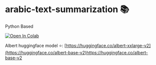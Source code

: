 # arabic-text-summarization 📚
Python Based

[![Open In Colab](https://colab.research.google.com/assets/colab-badge.svg)](https://colab.research.google.com/github/googlecolab/colabtools/blob/master/notebooks/colab-github-demo.ipynb)


Albert huggingface model ⭐️: [https://huggingface.co/albert-xxlarge-v2](https://huggingface.co/albert-base-v2)https://huggingface.co/albert-base-v2
